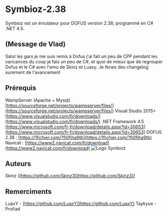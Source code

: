 
# Symbioz-2.38
Symbioz est un émulateur pour DOFUS version 2.38, programmé en C# .NET 4.5.


## (Message de Vlad) 
Salut les gars je me suis remis à Dofus j'ai fait un peu de CPP pendant les vancances du coup je fais un peu de C#, et quoi de mieux que de regrouper Dofus et le C# avec l'emu de Skinz et Luaxy. Je ferais des changelog surement de l'avancement




## Prérequis

WampServer (Apache + Mysql) [https://sourceforge.net/projects/wampserver/files/](https://sourceforge.net/projects/wampserver/files/)
Visual Studio 2015+ [https://www.visualstudio.com/fr/downloads/](https://www.visualstudio.com/fr/downloads/)
.NET Framework 4.5 [https://www.microsoft.com/fr-fr/download/details.aspx?id=30653](https://www.microsoft.com/fr-fr/download/details.aspx?id=30653)
DOFUS 2.38 : [https://1fichier.com/?fj0fiha9tb](https://1fichier.com/?fj0fiha9tb)
Navicat : [https://www2.navicat.com/fr/download](https://www2.navicat.com/fr/download)
![Logo Symbioz](http://image.noelshack.com/fichiers/2015/52/1450734679-logosymbioz.png)

## Auteurs

Skinz ([https://github.com/Skinz3](https://github.com/Skinz3))

## Remerciments

LuaxY - [https://github.com/LuaxY](https://github.com/LuaxY)
Taykyue - Profiad
